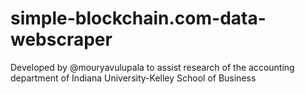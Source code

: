 # simple-blockchain.com-data-webscraper
Developed by @mouryavulupala to assist research of the accounting department of Indiana University-Kelley School of Business
